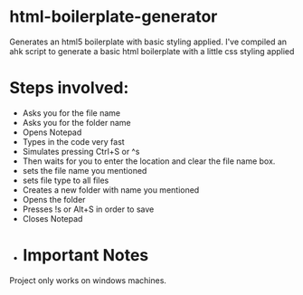 # html-boilerplate-generator
Generates an html5 boilerplate with basic styling applied.
I've compiled an ahk script to generate a basic html boilerplate with a little css styling applied
# Steps involved:
* Asks you for the file name
* Asks you for the folder name
* Opens Notepad
* Types in the code very fast
* Simulates pressing Ctrl+S or ^s
* Then waits for you to enter the location and clear the file name box.
* sets the file name you mentioned
* sets file type to all files
* Creates a new folder with name you mentioned
* Opens the folder
* Presses !s or Alt+S in order to save
* Closes Notepad
* # Important Notes
Project only works on windows machines.
